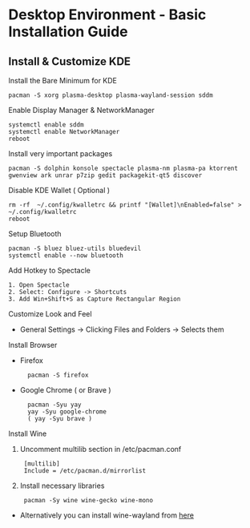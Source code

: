 # Desktop Environment - Basic Installation Guide

## Install & Customize KDE

Install the Bare Minimum for KDE

    pacman -S xorg plasma-desktop plasma-wayland-session sddm
  
Enable Display Manager & NetworkManager

    systemctl enable sddm
    systemctl enable NetworkManager
    reboot

Install very important packages

    pacman -S dolphin konsole spectacle plasma-nm plasma-pa ktorrent gwenview ark unrar p7zip gedit packagekit-qt5 discover

Disable KDE Wallet ( Optional )

    rm -rf  ~/.config/kwalletrc && printf "[Wallet]\nEnabled=false" > ~/.config/kwalletrc
    reboot
    
Setup Bluetooth

    pacman -S bluez bluez-utils bluedevil
    systemctl enable --now bluetooth

Add Hotkey to Spectacle

    1. Open Spectacle
    2. Select: Configure -> Shortcuts
    3. Add Win+Shift+S as Capture Rectangular Region

Customize Look and Feel
- General Settings -> Clicking Files and Folders -> Selects them

Install Browser 

- Firefox

        pacman -S firefox
    
- Google Chrome ( or Brave )
        
        pacman -Syu yay
        yay -Syu google-chrome 
        ( yay -Syu brave )

Install Wine

1. Uncomment multilib section in /etc/pacman.conf

        [multilib]
        Include = /etc/pacman.d/mirrorlist

2. Install necessary libraries

        pacman -Sy wine wine-gecko wine-mono

- Alternatively you can install wine-wayland from [here](https://github.com/varmd/wine-wayland)
      

